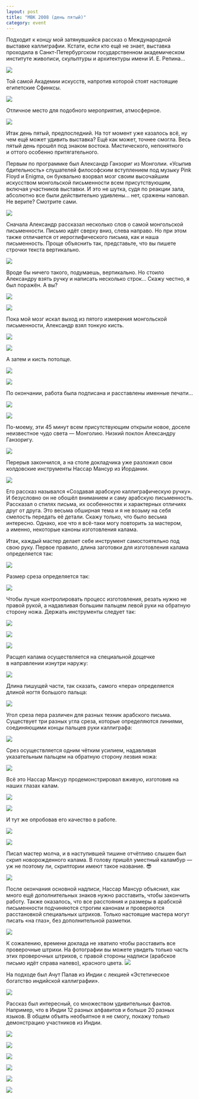 ```yaml
---
layout: post
title: "МВК 2008 (день пятый)"
category: event
---
```

Подходит к&#160;концу мой затянувшийся рассказ о&#160;Международной выставке каллиграфии. Кстати, если кто ещё не знает, выставка проходила в&#160;Санкт-Петербургском государственном академическом институте живописи, скульптуры и&#160;архитектуры имени И. Е. Репина...

![](https://pics.livejournal.com/quillcraft/pic/0004k42w)

Той самой Академии искусств, напротив которой стоят настоящие египетские Сфинксы.

![](https://pics.livejournal.com/quillcraft/pic/0004p75g)

Отличное место для подобного мероприятия, атмосферное.

![](https://pics.livejournal.com/quillcraft/pic/0004q3yg)

Итак день пятый, предпоследний. На тот момент уже казалось всё, ну чем ещё может удивить выставка? Ещё как может, точнее смогла. Весь пятый день прошёл под знаком востока. Мистического, непонятного и&#160;оттого особенно притягательного.

Первым по программке был Александр Ганзориг из Монголии. «Усыпив бдительность» слушателей философским вступлением под музыку Pink Floyd и&#160;Enigma, он буквально взорвал мозг своим высочайшим искусством монгольской письменности всем присутствующим, включая участников выставки. И&#160;это не шутка, судя по реакции зала, абсолютно все были действительно удивлены... нет, сражены наповал. Не верите? Смотрите сами.

![](https://pics.livejournal.com/quillcraft/pic/0004rq3k)

Сначала Александр рассказал несколько слов о&#160;самой монгольской письменности. Письмо идёт сверху вниз, слева направо. Но при этом также отличается от иероглифического письма, как и&#160;наша письменность. Проще объяснить так, представьте, что вы пишете строчки текста вертикально.

![](https://pics.livejournal.com/quillcraft/pic/0004s6sk)

Вроде бы ничего такого, подумаешь, вертикально. Но стоило Александру взять ручку и&#160;написать несколько строк... Скажу честно, я был поражён. А&#160;вы?

![](https://pics.livejournal.com/quillcraft/pic/0004tksy)

![](https://pics.livejournal.com/quillcraft/pic/0004wxh8)

Пока мой мозг искал выход из пятого измерения монгольской письменности, Александр взял тонкую кисть.

![](https://pics.livejournal.com/quillcraft/pic/0004xkfx)

![](https://pics.livejournal.com/quillcraft/pic/0004yspf)

А&#160;затем и&#160;кисть потолще.

![](https://pics.livejournal.com/quillcraft/pic/0004zktq)

![](https://pics.livejournal.com/quillcraft/pic/00050y8b)

По окончании, работа была подписана и&#160;расставлены именные печати...

![](https://pics.livejournal.com/quillcraft/pic/0004crka)

![](https://pics.livejournal.com/quillcraft/pic/00051070)

По-моему, эти 45&#160;минут всем присутствующим открыли новое, доселе неизвестное чудо света&#160;— Монголию. Низкий поклон Александру Ганзоригу.

![](https://pics.livejournal.com/quillcraft/pic/000522a4)

Перерыв закончился, а&#160;на столе докладчика уже разложил свои колдовские инструменты Нассар Мансур из Иордании.

![](https://pics.livejournal.com/quillcraft/pic/0005355y)

Его рассказ назывался «Создавая арабскую каллиграфическую ручку». И&#160;безусловно он не обошёл вниманием и&#160;саму арабскую письменность. Рассказал о&#160;стилях письма, их особенностях и&#160;характерных отличиях друг от друга. Это весьма обширная тема и&#160;я не возьму на себя смелость передать её детали. Скажу только, что было весьма интересно. Однако, кое что я всё-таки могу повторить за мастером, а&#160;именно, некоторые каноны изготовления калама.

Итак, каждый мастер делает себе инструмент самостоятельно под свою руку. Первое правило, длина заготовки для изготовления калама определяется так:

![](https://pics.livejournal.com/quillcraft/pic/00054wrp)

Размер среза определяется так:

![](https://pics.livejournal.com/quillcraft/pic/00055e8a)

Чтобы лучше контролировать процесс изготовления, резать нужно не правой рукой, а&#160;надавливая большим пальцем левой руки на обратную сторону ножа. Держать инструменты следует так:

![](https://pics.livejournal.com/quillcraft/pic/00056ds6)

![](https://pics.livejournal.com/quillcraft/pic/00059735)

![](https://pics.livejournal.com/quillcraft/pic/00058wgt)

Расщеп калама осуществляется на специальной дощечке в&#160;направлении изнутри наружу:

![](https://pics.livejournal.com/quillcraft/pic/0005axqd)

Длина пишущей части, так сказать, самого «пера» определяется длиной ногтя большого пальца:

![](https://pics.livejournal.com/quillcraft/pic/000571sz)

Угол среза пера различен для разных техник арабского письма. Существует три разных угла среза, которые определяются линиями, соединяющими концы пальцев руки каллиграфа:

![](https://pics.livejournal.com/quillcraft/pic/0005cbs0)

Срез осуществляется одним чётким усилием, надавливая указательным пальцем на обратную сторону лезвия ножа:

![](https://pics.livejournal.com/quillcraft/pic/0005bhgy)

Всё это Нассар Мансур продемонстрировал вживую, изготовив на наших глазах калам.

![](https://pics.livejournal.com/quillcraft/pic/0005d0z5)

![](https://pics.livejournal.com/quillcraft/pic/0005e7th)

И&#160;тут же опробовав его качество в&#160;работе.

![](https://pics.livejournal.com/quillcraft/pic/0005fy1g)

![](https://pics.livejournal.com/quillcraft/pic/0005g81s)

Писал мастер молча, и&#160;в&#160;наступившей тишине отчётливо слышен был скрип новорожденного калама. В&#160;голову пришёл уместный каламбур&#160;— уж не поэтому ли, скриптории имеют такое название. 😎

![](https://pics.livejournal.com/quillcraft/pic/0005hf2w)

После окончания основной надписи, Нассар Мансур объяснил, как много ещё дополнительных знаков нужно расставить, чтобы закончить работу. Также оказалось, что все расстояния и&#160;размеры в&#160;арабской письменности подчиняются строгим канонам и&#160;проверяются расстановкой специальных штрихов. Только настоящие мастера могут писать «на глаз», без дополнительной разметки.

![](https://pics.livejournal.com/quillcraft/pic/0005kkfs)

К&#160;сожалению, времени доклада не хватило чтобы расставить все проверочные штрихи. На фотографии вы можете увидеть только часть этих проверочных штрихов, с&#160;правой стороны надписи (арабское письмо идёт справа налево), красного цвета.
![](https://pics.livejournal.com/quillcraft/pic/0005pppe)

На подходе был Ачут Палав из Индии с&#160;лекцией «Эстетическое богатство индийской каллиграфии».

![](https://pics.livejournal.com/quillcraft/pic/0005qsxx)

Рассказ был интересный, со множеством удивительных фактов. Например, что в&#160;Индии 12 разных алфавитов и&#160;больше 20 разных языков. В&#160;общем объять необъятное я не смогу, покажу только демонстрацию участников из Индии.

![](https://pics.livejournal.com/quillcraft/pic/0005rpdg)

![](https://pics.livejournal.com/quillcraft/pic/0005sx7k)

![](https://pics.livejournal.com/quillcraft/pic/0005tcey)

![](https://pics.livejournal.com/quillcraft/pic/0005wp58)

![](https://pics.livejournal.com/quillcraft/pic/0005xwep)

![](https://pics.livejournal.com/quillcraft/pic/0005ydr1)
